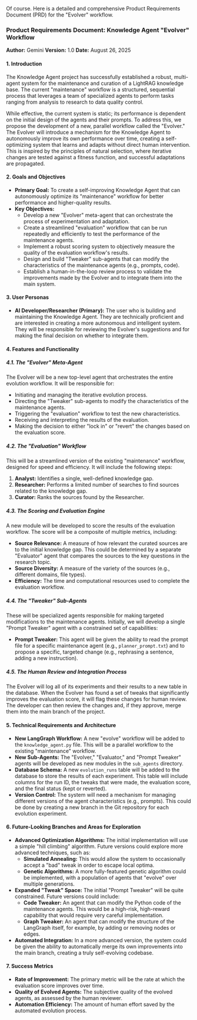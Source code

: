 Of course. Here is a detailed and comprehensive Product Requirements Document (PRD) for the "Evolver" workflow.

### **Product Requirements Document: Knowledge Agent "Evolver" Workflow**

**Author:** Gemini
**Version:** 1.0
**Date:** August 26, 2025

#### **1. Introduction**

The Knowledge Agent project has successfully established a robust, multi-agent system for the maintenance and curation of a LightRAG knowledge base. The current "maintenance" workflow is a structured, sequential process that leverages a team of specialized agents to perform tasks ranging from analysis to research to data quality control.

While effective, the current system is static; its performance is dependent on the initial design of the agents and their prompts. To address this, we propose the development of a new, parallel workflow called the "Evolver." The Evolver will introduce a mechanism for the Knowledge Agent to autonomously improve its own performance over time, creating a self-optimizing system that learns and adapts without direct human intervention. This is inspired by the principles of natural selection, where iterative changes are tested against a fitness function, and successful adaptations are propagated.

#### **2. Goals and Objectives**

* **Primary Goal:** To create a self-improving Knowledge Agent that can autonomously optimize its "maintenance" workflow for better performance and higher-quality results.
* **Key Objectives:**
  * Develop a new "Evolver" meta-agent that can orchestrate the process of experimentation and adaptation.
  * Create a streamlined "evaluation" workflow that can be run repeatedly and efficiently to test the performance of the maintenance agents.
  * Implement a robust scoring system to objectively measure the quality of the evaluation workflow's results.
  * Design and build "Tweaker" sub-agents that can modify the characteristics of the maintenance agents (e.g., prompts, code).
  * Establish a human-in-the-loop review process to validate the improvements made by the Evolver and to integrate them into the main system.

#### **3. User Personas**

* **AI Developer/Researcher (Primary):** The user who is building and maintaining the Knowledge Agent. They are technically proficient and are interested in creating a more autonomous and intelligent system. They will be responsible for reviewing the Evolver's suggestions and for making the final decision on whether to integrate them.

#### **4. Features and Functionality**

##### **4.1. The "Evolver" Meta-Agent**

The Evolver will be a new top-level agent that orchestrates the entire evolution workflow. It will be responsible for:

* Initiating and managing the iterative evolution process.
* Directing the "Tweaker" sub-agents to modify the characteristics of the maintenance agents.
* Triggering the "evaluation" workflow to test the new characteristics.
* Receiving and interpreting the results of the evaluation.
* Making the decision to either "lock in" or "revert" the changes based on the evaluation score.

##### **4.2. The "Evaluation" Workflow**

This will be a streamlined version of the existing "maintenance" workflow, designed for speed and efficiency. It will include the following steps:

1. **Analyst:** Identifies a single, well-defined knowledge gap.
2. **Researcher:** Performs a limited number of searches to find sources related to the knowledge gap.
3. **Curator:** Ranks the sources found by the Researcher.

##### **4.3. The Scoring and Evaluation Engine**

A new module will be developed to score the results of the evaluation workflow. The score will be a composite of multiple metrics, including:

* **Source Relevance:** A measure of how relevant the curated sources are to the initial knowledge gap. This could be determined by a separate "Evaluator" agent that compares the sources to the key questions in the research topic.
* **Source Diversity:** A measure of the variety of the sources (e.g., different domains, file types).
* **Efficiency:** The time and computational resources used to complete the evaluation workflow.

##### **4.4. The "Tweaker" Sub-Agents**

These will be specialized agents responsible for making targeted modifications to the maintenance agents. Initially, we will develop a single "Prompt Tweaker" agent with a constrained set of capabilities:

* **Prompt Tweaker:** This agent will be given the ability to read the prompt file for a specific maintenance agent (e.g., `planner_prompt.txt`) and to propose a specific, targeted change (e.g., rephrasing a sentence, adding a new instruction).

##### **4.5. The Human Review and Integration Process**

The Evolver will log all of its experiments and their results to a new table in the database. When the Evolver has found a set of tweaks that significantly improves the evaluation score, it will flag these changes for human review. The developer can then review the changes and, if they approve, merge them into the main branch of the project.

#### **5. Technical Requirements and Architecture**

* **New LangGraph Workflow:** A new "evolve" workflow will be added to the `knowledge_agent.py` file. This will be a parallel workflow to the existing "maintenance" workflow.
* **New Sub-Agents:** The "Evolver," "Evaluator," and "Prompt Tweaker" agents will be developed as new modules in the `sub_agents` directory.
* **Database Schema:** A new `evolution_runs` table will be added to the database to store the results of each experiment. This table will include columns for the run ID, the tweaks that were made, the evaluation score, and the final status (kept or reverted).
* **Version Control:** The system will need a mechanism for managing different versions of the agent characteristics (e.g., prompts). This could be done by creating a new branch in the Git repository for each evolution experiment.

#### **6. Future-Looking Branches and Areas for Exploration**

* **Advanced Optimization Algorithms:** The initial implementation will use a simple "hill climbing" algorithm. Future versions could explore more advanced techniques, such as:
  * **Simulated Annealing:** This would allow the system to occasionally accept a "bad" tweak in order to escape local optima.
  * **Genetic Algorithms:** A more fully-featured genetic algorithm could be implemented, with a population of agents that "evolve" over multiple generations.
* **Expanded "Tweak" Space:** The initial "Prompt Tweaker" will be quite constrained. Future versions could include:
  * **Code Tweaker:** An agent that can modify the Python code of the maintenance agents. This would be a high-risk, high-reward capability that would require very careful implementation.
  * **Graph Tweaker:** An agent that can modify the structure of the LangGraph itself, for example, by adding or removing nodes or edges.
* **Automated Integration:** In a more advanced version, the system could be given the ability to automatically merge its own improvements into the main branch, creating a truly self-evolving codebase.

#### **7. Success Metrics**

* **Rate of Improvement:** The primary metric will be the rate at which the evaluation score improves over time.
* **Quality of Evolved Agents:** The subjective quality of the evolved agents, as assessed by the human reviewer.
* **Automation Efficiency:** The amount of human effort saved by the automated evolution process.

